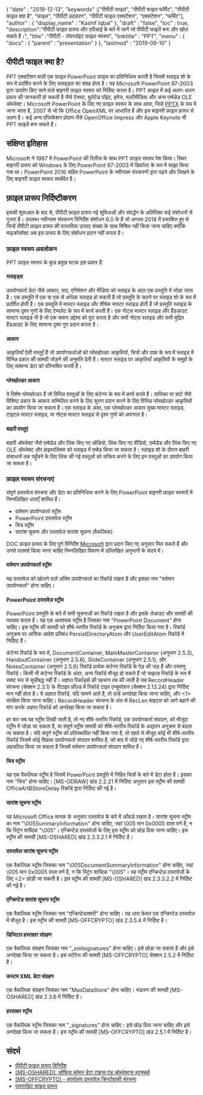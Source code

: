 {
  "date" : "2019-12-13",
  "keywords" :["पीपीटी फाइल", "पीपीटी फाइल फॉर्मेट", "पीपीटी फाइल क्या है", "फाइल", "पीपीटी उदाहरण", "पीपीटी फाइल एक्सटेंशन", "एक्सटेंशन", "फॉर्मेट"],
  "author" : {
    "display_name" : "Kashif Iqbal"
},
  "draft" : "false",
  "toc" : true,
  "description":"पीपीटी फ़ाइल प्रारूप और एपीआई के बारे में जानें जो पीपीटी फाइलें बना और खोल सकते हैं।",
  "title" :"पीपीटी - पॉवरपॉइंट फ़ाइल स्वरूप",
  "linktitle" : "PPT",
  "menu" : {
    "docs" : {
      "parent" : "presentation"
}
},
  "lastmod" : "2019-09-10"
}

## पीपीटी फाइल क्या है?

PPT एक्सटेंशन वाली एक फ़ाइल PowerPoint फ़ाइल का प्रतिनिधित्व करती है जिसमें स्लाइड शो के रूप में प्रदर्शित करने के लिए स्लाइड्स का संग्रह होता है। यह Microsoft PowerPoint 97-2003 द्वारा उपयोग किए जाने वाले बाइनरी फ़ाइल स्वरूप को निर्दिष्ट करता है। PPT फ़ाइल में कई अलग-अलग प्रकार की जानकारी हो सकती है जैसे टेक्स्ट, बुलेटेड पॉइंट, इमेज, मल्टीमीडिया और अन्य एम्बेडेड OLE ऑब्जेक्ट। Microsoft PowerPoint के लिए नए फ़ाइल स्वरूप के साथ आया, जिसे [PPTX](/hi/presentation/pptx/) के रूप में जाना जाता है, 2007 से जो कि Office OpenXML पर आधारित है और इस बाइनरी फ़ाइल प्रारूप से अलग है। कई अन्य एप्लिकेशन प्रोग्राम जैसे OpenOffice Impress और Apple Keynote भी PPT फाइलें बना सकते हैं।

## संक्षिप्त इतिहास ##

Microsoft ने 1987 में PowerPoint की रिलीज़ के साथ PPT फ़ाइल स्वरूप पेश किया। स्थिर बाइनरी प्रारूप को Windows के लिए PowerPoint 97-2003 में डिफ़ॉल्ट के रूप में साझा किया गया था। PowerPoint 2016 सहित PowerPoint के नवीनतम संस्करणों द्वारा पढ़ने और लिखने के लिए बाइनरी फ़ाइल स्वरूप समर्थित है।

## फ़ाइल प्रारूप निर्दिष्टीकरण ##

इसकी शुरूआत के बाद से, पीपीटी फ़ाइल प्रारूप नई सुविधाओं और संवर्द्धन के अतिरिक्त कई संशोधनों से गुजरा है। उपलब्ध नवीनतम संस्करण विनिर्देश संशोधन 6.0 के हैं जो अगस्त 2018 में प्रकाशित हुए थे जिन्हें पीपीटी फ़ाइल प्रारूप की वास्तविक उत्पाद संख्या के साथ मिश्रित नहीं किया जाना चाहिए क्योंकि माइक्रोसॉफ्ट अब इस प्रारूप के लिए संशोधन प्रदान नहीं करता है।

### फ़ाइल स्वरूप अवलोकन ###

PPT फ़ाइल स्वरूप के कुछ प्रमुख घटक इस प्रकार हैं:

#### स्लाइड्स ####

उपयोगकर्ता डेटा जैसे आकार, पाठ, एनिमेशन और मीडिया को स्लाइड के अंदर एक प्रस्तुति में जोड़ा जाता है। एक प्रस्तुति में एक या एक से अधिक स्लाइड हो सकती हैं जो प्रस्तुति के चलने पर स्लाइड शो के रूप में प्रदर्शित होती हैं। एक प्रस्तुति में मास्टर स्लाइड और शीर्षक मास्टर स्लाइड होती हैं जो प्रस्तुति स्लाइड के सामान्य दृश्य गुणों के लिए टेम्पलेट के रूप में कार्य करती हैं। एक नोट्स मास्टर स्लाइड और हैंडआउट मास्टर स्लाइड भी है जो एक समान उद्देश्य को पूरा करता है और सभी नोट्स स्लाइड और सभी मुद्रित हैंडआउट के लिए सामान्य दृश्य गुण प्रदान करता है।

#### आकार ####

आकृतियाँ ऐसी वस्तुएँ हैं जो उपयोगकर्ताओं को प्लेसहोल्डर आकृतियों, चित्रों और ग्राफ़ के रूप में स्लाइड में विभिन्न प्रकार की सामग्री जोड़ने की अनुमति देती हैं। मास्टर स्लाइड पर आकृतियाँ आकृतियों के समूहों के लिए सामान्य डेटा को परिभाषित करती हैं।

#### प्लेसहोल्डर आकार ####

ये विशेष प्लेसहोल्डर हैं जो विभिन्न वस्तुओं के लिए कंटेनर के रूप में कार्य करते हैं। तालिका या चार्ट जैसे विशिष्ट प्रकार के आकार सम्मिलित करने के लिए सुराग प्रदान करने के लिए विभिन्न प्लेसहोल्डर आकृतियों का उपयोग किया जा सकता है। एक स्लाइड के अंदर, एक प्लेसहोल्डर आकार मुख्य मास्टर स्लाइड, टाइटल मास्टर स्लाइड, या नोट्स मास्टर स्लाइड से दृश्य गुणों को अपनाता है।

#### बाहरी वस्तुएं ####

बाहरी ऑब्जेक्ट जैसे एम्बेडेड और लिंक किए गए ऑडियो, लिंक किए गए वीडियो, एम्बेडेड और लिंक किए गए OLE ऑब्जेक्ट और हाइपरलिंक्स को स्लाइड में एम्बेड किया जा सकता है। स्लाइड शो के दौरान बाहरी संसाधनों तक पहुँचने के लिए लिंक की गई वस्तुओं को सक्रिय करने के लिए इन वस्तुओं का उपयोग किया जा सकता है।

### फ़ाइल स्वरूप संरचनाएं ###

संपूर्ण दस्तावेज़ संरचना और डेटा का प्रतिनिधित्व करने के लिए PowerPoint बाइनरी फ़ाइल स्वरूपों में निम्नलिखित धाराएँ शामिल हैं।

* वर्तमान उपयोगकर्ता स्ट्रीम
* PowerPoint दस्तावेज़ स्ट्रीम
* चित्र स्ट्रीम
* सारांश सूचना और दस्तावेज़ सारांश सूचना (वैकल्पिक)

DOC फ़ाइल प्रारूप के लिए पूर्ण विनिर्देश [Microsoft](https://msdn.microsoft.com/en-us/library/office/cc313106(v#office.12).aspx) द्वारा प्रदान किए गए अनुसार मिल सकते हैं और उनसे परामर्श किया जाना चाहिए निम्नलिखित विवरण में उल्लिखित अनुभागों के संदर्भ में।

#### वर्तमान उपयोगकर्ता स्ट्रीम ####

यह दस्तावेज़ को खोलने वाले अंतिम उपयोगकर्ता का रिकॉर्ड रखता है और इसका नाम "वर्तमान उपयोगकर्ता" होना चाहिए।

#### PowerPoint दस्तावेज़ स्ट्रीम ####

PowerPoint प्रस्तुति के बारे में सभी सूचनाओं का रिकॉर्ड रखता है और इसके लेआउट और सामग्री की व्याख्या करता है। यह एक आवश्यक स्ट्रीम है जिसका नाम "PowerPoint Document" होना चाहिए। इस स्ट्रीम की सामग्री को शीर्ष-स्तरीय रिकॉर्ड के अनुक्रम द्वारा निर्दिष्ट किया गया है। रिकॉर्ड अनुक्रम पर आंशिक आदेश प्रतिबंध PersistDirectoryAtom और UserEditAtom रिकॉर्ड में निर्दिष्ट हैं।

कंटेनर रिकॉर्ड के रूप में, DocumentContainer, MainMasterContainer (अनुभाग 2.5.3), HandoutContainer (अनुभाग 2.5.8), SlideContainer (अनुभाग 2.5.1), और NotesContainer (अनुभाग 2.5.6) रिकॉर्ड प्रत्येक कंटेनर रिकॉर्ड के पेड़ की जड़ हैं और परमाणु रिकॉर्ड। किसी भी कंटेनर रिकॉर्ड के अंदर, अन्य रिकॉर्ड मौजूद हो सकते हैं जो चाइल्ड रिकॉर्ड के रूप में स्पष्ट रूप से सूचीबद्ध नहीं हैं। अज्ञात रिकॉर्ड्स की पहचान तब की जाती है जब RecordHeader संरचना (सेक्शन 2.3.1) के रीटाइप फ़ील्ड में रिकॉर्ड टाइप एन्यूमरेशन (सेक्शन 2.13.24) द्वारा निर्दिष्ट मान नहीं होता है। ये अज्ञात रिकॉर्ड, यदि सामने आते हैं, तो उन्हें अनदेखा किया जाना चाहिए, और <1> संरक्षित किया जाना चाहिए। RecordHeader संरचना के अंत से RecLen बाइट्स को आगे बढ़ाने की मांग करके अज्ञात रिकॉर्ड को अनदेखा किया जा सकता है।

हर बार जब यह स्ट्रीम लिखी जाती है, तो नए शीर्ष-स्तरीय रिकॉर्ड, एक उपयोगकर्ता संपादन, को मौजूदा स्ट्रीम में जोड़ा जा सकता है, या संपूर्ण स्ट्रीम सामग्री को शीर्ष-स्तरीय रिकॉर्ड के अद्यतन अनुक्रम से बदला जा सकता है। यदि संपूर्ण स्ट्रीम को प्रतिस्थापित नहीं किया गया है, तो पहले से मौजूद कोई भी शीर्ष-स्तरीय रिकॉर्ड जिसमें कोई पिछला उपयोगकर्ता संपादन शामिल है, को बाद में जोड़े गए शीर्ष-स्तरीय रिकॉर्ड द्वारा अप्रचलित किया जा सकता है जिसमें वर्तमान उपयोगकर्ता संपादन शामिल है।

#### चित्र स्ट्रीम ####

यह एक वैकल्पिक स्ट्रीम है जिसमें PowerPoint प्रस्तुति में निहित चित्रों के बारे में डेटा होता है। इसका नाम "चित्र" होना चाहिए। [MS-ODRAW] खंड 2.2.21 में निर्दिष्ट अनुसार इस स्ट्रीम की सामग्री OfficeArtBStoreDelay रिकॉर्ड द्वारा निर्दिष्ट की गई है।

#### सारांश सूचना स्ट्रीम ####

यह Microsoft Office मानक के अनुसार दस्तावेज़ के बारे में आँकड़े रखता है। सारांश सूचना स्ट्रीम का नाम "\005SummaryInformation" होना चाहिए, जहां \005 मान 0x0005 वाला वर्ण है, न कि स्ट्रिंग शाब्दिक "\005"। एन्क्रिप्टेड दस्तावेज़ों के लिए इस स्ट्रीम को छोड़ दिया जाना चाहिए। इस स्ट्रीम की सामग्री [MS-OSHARED] खंड 2.3.3.2.1 में निर्दिष्ट है।

#### दस्तावेज़ सारांश सूचना स्ट्रीम ####

एक वैकल्पिक स्ट्रीम जिसका नाम "\005DocumentSummaryInformation" होना चाहिए, जहां \005 मान 0x0005 वाला वर्ण है, न कि स्ट्रिंग शाब्दिक "\005"। यह स्ट्रीम एन्क्रिप्टेड दस्तावेज़ों के लिए <2> छोड़ी जा सकती है। इस स्ट्रीम की सामग्री [MS-OSHARED] खंड 2.3.3.2.2 में निर्दिष्ट की गई है।

#### एन्क्रिप्टेड सारांश सूचना स्ट्रीम ####

एक वैकल्पिक स्ट्रीम जिसका नाम "एन्क्रिप्टेडसमरी" होना चाहिए। यह धारा केवल एक एन्क्रिप्टेड दस्तावेज़ में मौजूद है। इस स्ट्रीम की सामग्री [MS-OFFCRYPTO] खंड 2.3.5.4 में निर्दिष्ट है।

#### डिजिटल हस्ताक्षर संग्रहण ####

एक वैकल्पिक संग्रहण जिसका नाम "_xmlsignatures" होना चाहिए। इसे छोड़ा जा सकता है और इसे अनदेखा किया जा सकता है। इस स्टोरेज की सामग्री [MS-OFFCRYPTO] सेक्शन 2.5.2 में निर्दिष्ट है।

#### कस्टम XML डेटा संग्रहण ####

एक वैकल्पिक संग्रहण जिसका नाम "MsoDataStore" होना चाहिए। भंडारण की सामग्री [MS-OSHARED] खंड 2.3.6 में निर्दिष्ट है।

#### हस्ताक्षर स्ट्रीम ####

एक वैकल्पिक स्ट्रीम जिसका नाम "_signatures" होना चाहिए। इसे छोड़ दिया जाना चाहिए और इसे अनदेखा किया जा सकता है। इस स्ट्रीम की सामग्री [MS-OFFCRYPTO] खंड 2.5.1 में निर्दिष्ट है।

## संदर्भ ##

* [पीपीटी फ़ाइल प्रारूप विनिर्देश](https://msdn.microsoft.com/en-us/library/office/cc313106(v#office.12).aspx)
* [[MS-OSHARED]: ऑफिस कॉमन डेटा टाइप्स एंड ऑब्जेक्ट्स स्ट्रक्चर्स](https://msdn.microsoft.com/en-us/library/office/cc313156(v#office.12).aspx)
* [[MS-OFFCRYPTO] - कार्यालय दस्तावेज़ क्रिप्टोग्राफी संरचना](https://msdn.microsoft.com/en-us/library/office/cc313071(v#office.12).aspx)
* [पावरपॉइंट फ़ाइल प्रारूप](https://en.wikipedia.org/wiki/Microsoft_PowerPoint#File_formats)

